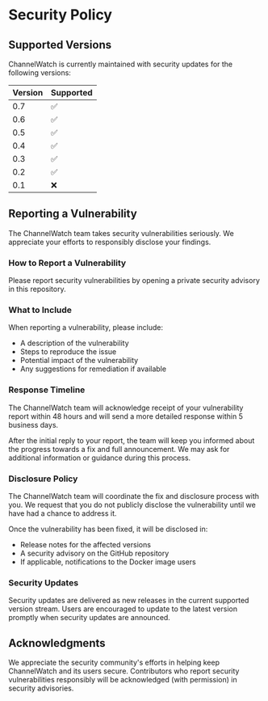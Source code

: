 ﻿# Security Policy

## Supported Versions

ChannelWatch is currently maintained with security updates for the following versions:

| Version | Supported          |
| ------- | ------------------ |
| 0.7  | :white_check_mark: |
| 0.6  | :white_check_mark: |
| 0.5  | :white_check_mark: |
| 0.4  | :white_check_mark: |
| 0.3  | :white_check_mark: |
| 0.2   | :white_check_mark: |
| 0.1   | :x:                |

## Reporting a Vulnerability

The ChannelWatch team takes security vulnerabilities seriously. We appreciate your efforts to responsibly disclose your findings.

### How to Report a Vulnerability

Please report security vulnerabilities by opening a private security advisory in this repository. 

### What to Include

When reporting a vulnerability, please include:

- A description of the vulnerability
- Steps to reproduce the issue
- Potential impact of the vulnerability
- Any suggestions for remediation if available

### Response Timeline

The ChannelWatch team will acknowledge receipt of your vulnerability report within 48 hours and will send a more detailed response within 5 business days.

After the initial reply to your report, the team will keep you informed about the progress towards a fix and full announcement. We may ask for additional information or guidance during this process.

### Disclosure Policy

The ChannelWatch team will coordinate the fix and disclosure process with you. We request that you do not publicly disclose the vulnerability until we have had a chance to address it.

Once the vulnerability has been fixed, it will be disclosed in:

- Release notes for the affected versions
- A security advisory on the GitHub repository
- If applicable, notifications to the Docker image users

### Security Updates

Security updates are delivered as new releases in the current supported version stream. Users are encouraged to update to the latest version promptly when security updates are announced.

## Acknowledgments

We appreciate the security community's efforts in helping keep ChannelWatch and its users secure. Contributors who report security vulnerabilities responsibly will be acknowledged (with permission) in security advisories.

